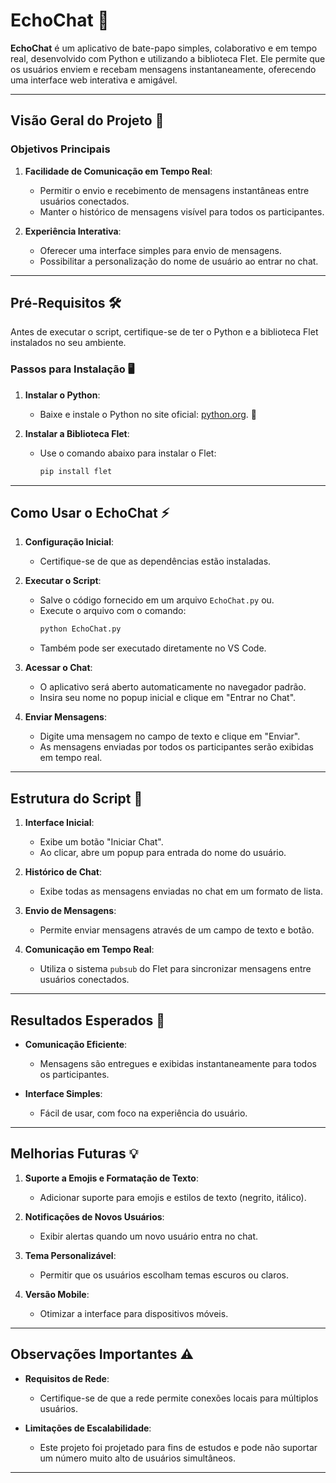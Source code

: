 # EchoChat 💬  

**EchoChat** é um aplicativo de bate-papo simples, colaborativo e em tempo real, desenvolvido com Python e utilizando a biblioteca Flet. Ele permite que os usuários enviem e recebam mensagens instantaneamente, oferecendo uma interface web interativa e amigável.

---

## Visão Geral do Projeto 📝  

### Objetivos Principais  
1. **Facilidade de Comunicação em Tempo Real**:  
   - Permitir o envio e recebimento de mensagens instantâneas entre usuários conectados.  
   - Manter o histórico de mensagens visível para todos os participantes.  

2. **Experiência Interativa**:  
   - Oferecer uma interface simples para envio de mensagens.  
   - Possibilitar a personalização do nome de usuário ao entrar no chat.  

---

## Pré-Requisitos 🛠️  

Antes de executar o script, certifique-se de ter o Python e a biblioteca Flet instalados no seu ambiente.  

### Passos para Instalação 🖥️  
1. **Instalar o Python**:  
   - Baixe e instale o Python no site oficial: [python.org](https://www.python.org/). 🐍  

2. **Instalar a Biblioteca Flet**:  
   - Use o comando abaixo para instalar o Flet:  
     ```bash
     pip install flet
     ```  

---

## Como Usar o EchoChat ⚡  

1. **Configuração Inicial**:  
   - Certifique-se de que as dependências estão instaladas.  

2. **Executar o Script**:  
   - Salve o código fornecido em um arquivo `EchoChat.py` ou.  
   - Execute o arquivo com o comando:  
     ```bash
     python EchoChat.py
     ```
    - Também pode ser executado diretamente no VS Code.

3. **Acessar o Chat**:  
   - O aplicativo será aberto automaticamente no navegador padrão.  
   - Insira seu nome no popup inicial e clique em "Entrar no Chat".  

4. **Enviar Mensagens**:  
   - Digite uma mensagem no campo de texto e clique em "Enviar".  
   - As mensagens enviadas por todos os participantes serão exibidas em tempo real.  

---

## Estrutura do Script 🧩  

1. **Interface Inicial**:  
   - Exibe um botão "Iniciar Chat".  
   - Ao clicar, abre um popup para entrada do nome do usuário.  

2. **Histórico de Chat**:  
   - Exibe todas as mensagens enviadas no chat em um formato de lista.  

3. **Envio de Mensagens**:  
   - Permite enviar mensagens através de um campo de texto e botão.  

4. **Comunicação em Tempo Real**:  
   - Utiliza o sistema `pubsub` do Flet para sincronizar mensagens entre usuários conectados.  

---

## Resultados Esperados 🎉  

- **Comunicação Eficiente**:  
  - Mensagens são entregues e exibidas instantaneamente para todos os participantes.  

- **Interface Simples**:  
  - Fácil de usar, com foco na experiência do usuário.  

---

## Melhorias Futuras 💡  

1. **Suporte a Emojis e Formatação de Texto**:  
   - Adicionar suporte para emojis e estilos de texto (negrito, itálico).  

2. **Notificações de Novos Usuários**:  
   - Exibir alertas quando um novo usuário entra no chat.  

3. **Tema Personalizável**:  
   - Permitir que os usuários escolham temas escuros ou claros.  

4. **Versão Mobile**:  
   - Otimizar a interface para dispositivos móveis.  

---

## Observações Importantes ⚠️  

- **Requisitos de Rede**:  
  - Certifique-se de que a rede permite conexões locais para múltiplos usuários.  

- **Limitações de Escalabilidade**:  
  - Este projeto foi projetado para fins de estudos e pode não suportar um número muito alto de usuários simultâneos.  

---  
